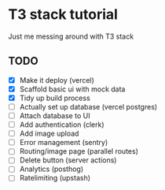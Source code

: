 # T3 stack tutorial

Just me messing around with T3 stack

## TODO

- [x] Make it deploy (vercel)
- [x] Scaffold basic ui with mock data
- [x] Tidy up build process
- [ ] Actually set up database  (vercel postgres)
- [ ] Attach database to UI
- [ ] Add authentication (clerk)
- [ ] Add image upload
- [ ] Error management (sentry)
- [ ] Routing/image page (parallel routes)
- [ ] Delete button (server actions)
- [ ] Analytics (posthog)
- [ ] Ratelimiting (upstash)